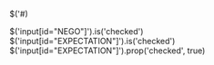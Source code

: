 

$('#)

$('input[id="NEGO"]').is('checked')
$('input[id="EXPECTATION"]').is('checked')
$('input[id="EXPECTATION"]').prop('checked', true)